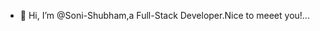 - 👋 Hi, I’m @Soni-Shubham,a Full-Stack Developer.Nice to meeet you!...

<!---
Soni-Shubham/Soni-Shubham is a ✨ special ✨ repository because its `README.md` (this file) appears on your GitHub profile.
You can click the Preview link to take a look at your changes.
--->
